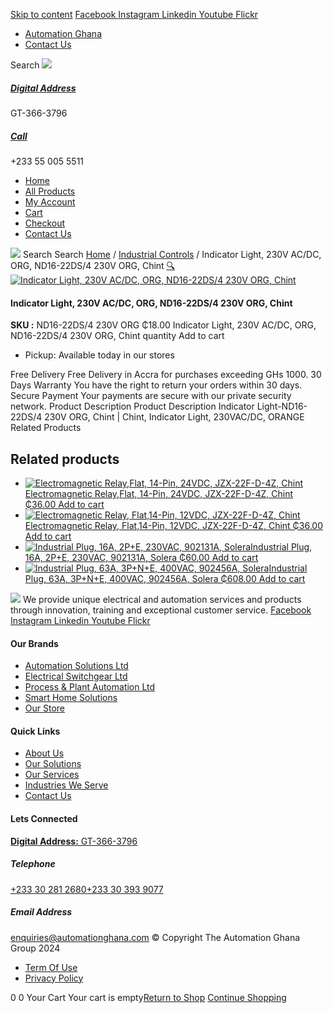[Skip to content](https://store.automationghana.com/product/indicator-light-nd16-22ds-4-230v-org-chint/#content)
[ Facebook ](https://www.facebook.com/automationgh/) [ Instagram ](https://www.instagram.com/automationgh/) [ Linkedin ](https://www.linkedin.com/company/the-automation-ghana-limited/) [ Youtube ](https://www.youtube.com/channel/UCurrRDUSm5oIW39VXjn1u0w) [ Flickr ](https://www.flickr.com/photos/181794037@N07/)
  * [ Automation Ghana ](https://automationghana.com)
  * [ Contact Us ](https://store.automationghana.com/contact/)


Search
[ ![](https://store.automationghana.com/wp-content/uploads/2024/04/Website-TAGG-Logo-BLUE.png) ](https://store.automationghana.com/)
[ ](https://maps.app.goo.gl/m4xeaagWCNbLk4jM6)
#####  [ Digital Address ](https://maps.app.goo.gl/m4xeaagWCNbLk4jM6)
GT-366-3796 
[ ](tel:+233550055511)
#####  [ Call ](tel:+233550055511)
+233 55 005 5511 
  * [Home](https://store.automationghana.com/)
  * [All Products](https://store.automationghana.com/shop/)
  * [My Account](https://store.automationghana.com/my-account/)
  * [Cart](https://store.automationghana.com/cart/)
  * [Checkout](https://store.automationghana.com/checkout/)
  * [Contact Us](https://store.automationghana.com/contact/)


[![](https://store.automationghana.com/wp-content/uploads/2024/04/AutomationGhana_logo_white.png)](https://store.automationghana.com)
Search
Search
[Home](https://store.automationghana.com) / [Industrial Controls](https://store.automationghana.com/product-category/industrial-controls/) / Indicator Light, 230V AC/DC, ORG, ND16-22DS/4 230V ORG, Chint
[🔍](https://store.automationghana.com/product/indicator-light-nd16-22ds-4-230v-org-chint/)
[![Indicator Light, 230V AC/DC, ORG, ND16-22DS/4 230V ORG, Chint](https://store.automationghana.com/wp-content/uploads/2020/04/orange.jpg)](https://store.automationghana.com/wp-content/uploads/2020/04/orange.jpg)
####  Indicator Light, 230V AC/DC, ORG, ND16-22DS/4 230V ORG, Chint 
**SKU :** ND16-22DS/4 230V ORG 
₵18.00
Indicator Light, 230V AC/DC, ORG, ND16-22DS/4 230V ORG, Chint quantity
Add to cart
  * Pickup: Available today in our stores


Free Delivery 
Free Delivery in Accra for purchases exceeding GHs 1000. 
30 Days Warranty 
You have the right to return your orders within 30 days. 
Secure Payment 
Your payments are secure with our private security network. 
Product Description
Product Description
Indicator Light-ND16-22DS/4 230V ORG, Chint | Chint, Indicator Light, 230VAC/DC, ORANGE 
Related Products 
## Related products
  * [![Electromagnetic Relay,Flat, 14-Pin, 24VDC, JZX-22F-D-4Z, Chint](https://store.automationghana.com/wp-content/uploads/2020/04/11-Pin-Relay-JQX-10F_3Z-220VAC-Chint-2-300x300.jpg)Electromagnetic Relay,Flat, 14-Pin, 24VDC, JZX-22F-D-4Z, Chint ₵36.00 ](https://store.automationghana.com/product/14-pin-relay-jzx-22f-d-4z-24vdc-chint/)
[Add to cart](https://store.automationghana.com/product/indicator-light-nd16-22ds-4-230v-org-chint/?add-to-cart=1597)
  * [![Electromagnetic Relay, Flat,14-Pin, 12VDC, JZX-22F-D-4Z, Chint](https://store.automationghana.com/wp-content/uploads/2020/04/14-Pin-Relay-JZX-22F-D-4Z-24VDC-Chint-300x300.jpg)Electromagnetic Relay, Flat,14-Pin, 12VDC, JZX-22F-D-4Z, Chint ₵36.00 ](https://store.automationghana.com/product/14-pin-relay-jzx-22f-d-4z-12vdc-chint/)
[Add to cart](https://store.automationghana.com/product/indicator-light-nd16-22ds-4-230v-org-chint/?add-to-cart=1595)
  * [![Industrial Plug, 16A, 2P+E, 230VAC, 902131A, Solera](https://store.automationghana.com/wp-content/uploads/2020/04/industrial-plug-3-pin-300x300.jpg)Industrial Plug, 16A, 2P+E, 230VAC, 902131A, Solera ₵60.00 ](https://store.automationghana.com/product/plug-902131a-solera/)
[Add to cart](https://store.automationghana.com/product/indicator-light-nd16-22ds-4-230v-org-chint/?add-to-cart=1523)
  * [![Industrial Plug, 63A, 3P+N+E, 400VAC, 902456A, Solera](https://store.automationghana.com/wp-content/uploads/2020/02/SOLERA-8-300x300.jpg)Industrial Plug, 63A, 3P+N+E, 400VAC, 902456A, Solera ₵608.00 ](https://store.automationghana.com/product/plug-902456a-solera/)
[Add to cart](https://store.automationghana.com/product/indicator-light-nd16-22ds-4-230v-org-chint/?add-to-cart=1524)


![](https://store.automationghana.com/wp-content/uploads/2024/04/AutomationGhana_logo_white.png)
We provide unique electrical and automation services and products through innovation, training and exceptional customer service.
[ Facebook ](https://www.facebook.com/automationgh/) [ Instagram ](https://www.instagram.com/automationgh/) [ Linkedin ](https://www.linkedin.com/company/the-automation-ghana-limited/) [ Youtube ](https://www.youtube.com/channel/UCurrRDUSm5oIW39VXjn1u0w) [ Flickr ](https://www.flickr.com/photos/181794037@N07/)
#### Our Brands
  * [ Automation Solutions Ltd ](https://store.automationghana.com/product/indicator-light-nd16-22ds-4-230v-org-chint/)
  * [ Electrical Switchgear Ltd ](https://store.automationghana.com/product/indicator-light-nd16-22ds-4-230v-org-chint/)
  * [ Process & Plant Automation Ltd ](https://store.automationghana.com/product/indicator-light-nd16-22ds-4-230v-org-chint/)
  * [ Smart Home Solutions ](https://store.automationghana.com/product/indicator-light-nd16-22ds-4-230v-org-chint/)
  * [ Our Store ](https://store.automationghana.com/product/indicator-light-nd16-22ds-4-230v-org-chint/)


#### Quick Links
  * [ About Us ](https://store.automationghana.com/product/indicator-light-nd16-22ds-4-230v-org-chint/)
  * [ Our Solutions ](https://store.automationghana.com/product/indicator-light-nd16-22ds-4-230v-org-chint/)
  * [ Our Services ](https://store.automationghana.com/product/indicator-light-nd16-22ds-4-230v-org-chint/)
  * [ Industries We Serve ](https://store.automationghana.com/product/indicator-light-nd16-22ds-4-230v-org-chint/)
  * [ Contact Us ](https://store.automationghana.com/product/indicator-light-nd16-22ds-4-230v-org-chint/)


#### Lets Connected
[**Digital Address:** GT-366-3796](https://maps.app.goo.gl/m4xeaagWCNbLk4jM6)
#####  Telephone 
[ +233 30 281 2680](tel:+233302812680)[+233 30 393 9077](https://store.automationghana.com/product/indicator-light-nd16-22ds-4-230v-org-chint/+233303939077)
#####  Email Address 
enquiries@automationghana.com 
© Copyright The Automation Ghana Group 2024
  * [ Term Of Use ](https://store.automationghana.com/product/indicator-light-nd16-22ds-4-230v-org-chint/)
  * [ Privacy Policy ](https://store.automationghana.com/product/indicator-light-nd16-22ds-4-230v-org-chint/)


0
0
Your Cart
Your cart is empty[Return to Shop](https://store.automationghana.com/shop/)
[Continue Shopping](https://store.automationghana.com/product/indicator-light-nd16-22ds-4-230v-org-chint/)
